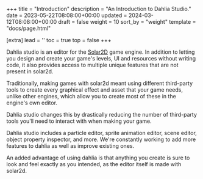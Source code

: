 +++
title = "Introduction"
description = "An Introduction to Dahlia Studio."
date = 2023-05-22T08:08:00+00:00
updated = 2024-03-12T08:08:00+00:00
draft = false
weight = 10
sort_by = "weight"
template = "docs/page.html"

[extra]
lead = ''
toc = true
top = false
+++

Dahlia studio is an editor for the <a href="https://solar2d.com/">Solar2D</a> game engine. In addition to letting you design and create your game's levels, UI and resources without writing code, it also provides access to multiple unique features that are not present in solar2d.

Traditionally, making games with solar2d meant using different third-party tools to create every graphical effect and asset that your game needs, unlike other engines, which allow you to create most of these in the engine's own editor.

Dahlia studio changes this by drastically reducing the number of third-party tools you'll need to interact with when making your game.

Dahlia studio includes a particle editor, sprite animation editor, scene editor, object property inspector, and more. We're constantly working to add more features to dahlia as well as improve existing ones.

An added advantage of using dahlia is that anything you create is sure to look and feel exactly as you intended, as the editor itself is made with solar2d.
